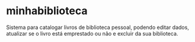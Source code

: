 # minhabiblioteca
Sistema para catalogar livros de biblioteca pessoal, podendo editar dados, atualizar se o livro está emprestado ou não e excluir da sua biblioteca.

